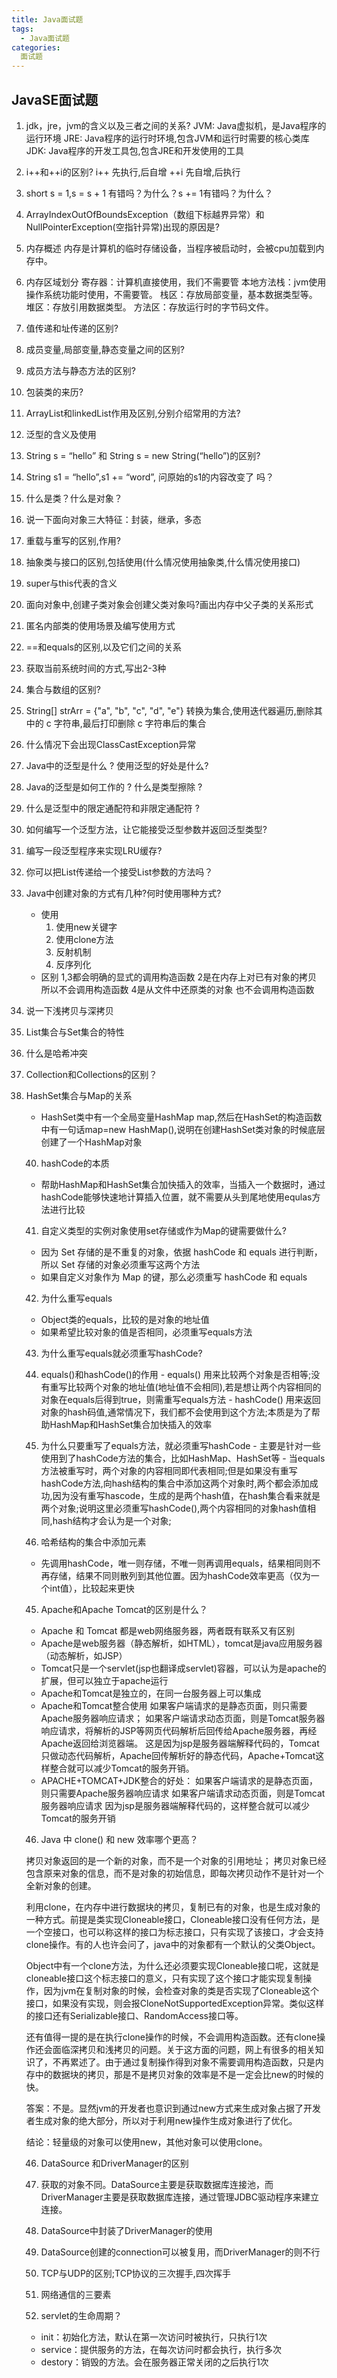 ```yaml
---
title: Java面试题
tags:
  - Java面试题
categories:
  面试题
---
```


## JavaSE面试题
1. jdk，jre，jvm的含义以及三者之间的关系?
  JVM: Java虚拟机，是Java程序的运行环境
  JRE: Java程序的运行时环境,包含JVM和运行时需要的核心类库
  JDK: Java程序的开发工具包,包含JRE和开发使用的工具
2. i++和++i的区别?
  i++ 先执行,后自增
  ++i 先自增,后执行
3. short s = 1,s = s + 1 有错吗？为什么？s += 1有错吗？为什么？

4. ArrayIndexOutOfBoundsException（数组下标越界异常）和NullPointerException(空指针异常)出现的原因是?

5. 内存概述
  内存是计算机的临时存储设备，当程序被启动时，会被cpu加载到内存中。
6. 内存区域划分
  寄存器：计算机直接使用，我们不需要管
  本地方法栈：jvm使用操作系统功能时使用，不需要管。
  栈区：存放局部变量，基本数据类型等。
    堆区：存放引用数据类型。
  方法区：存放运行时的字节码文件。
7. 值传递和址传递的区别?

8. 成员变量,局部变量,静态变量之间的区别?

9. 成员方法与静态方法的区别?

10. 包装类的来历?

11. ArrayList和linkedList作用及区别,分别介绍常用的方法?

12. 泛型的含义及使用

13. String s = “hello” 和 String s = new String(“hello”)的区别?

14. String s1 = “hello”,s1 += “word”, 问原始的s1的内容改变了 吗？

15. 什么是类？什么是对象？

16. 说一下面向对象三大特征：封装，继承，多态

17. 重载与重写的区别,作用?

18. 抽象类与接口的区别,包括使用(什么情况使用抽象类,什么情况使用接口)

19. super与this代表的含义

20. 面向对象中,创建子类对象会创建父类对象吗?画出内存中父子类的关系形式

21. 匿名内部类的使用场景及编写使用方式

22. ==和equals的区别,以及它们之间的关系

22. 获取当前系统时间的方式,写出2-3种

23. 集合与数组的区别?

24. String[] strArr = {"a", "b", "c", "d", "e"} 转换为集合,使用迭代器遍历,删除其中的 c 字符串,最后打印删除 c 字符串后的集合

25. 什么情况下会出现ClassCastException异常

26. Java中的泛型是什么 ? 使用泛型的好处是什么?

27. Java的泛型是如何工作的 ? 什么是类型擦除 ?

28. 什么是泛型中的限定通配符和非限定通配符 ?

30. 如何编写一个泛型方法，让它能接受泛型参数并返回泛型类型?

32. 编写一段泛型程序来实现LRU缓存?

33. 你可以把List<String>传递给一个接受List<Object>参数的方法吗？

34. Java中创建对象的方式有几种?何时使用哪种方式?
    - 使用
      1. 使用new关键字
      2. 使用clone方法
      3. 反射机制
      4. 反序列化
    - 区别
        1,3都会明确的显式的调用构造函数
        2是在内存上对已有对象的拷贝 所以不会调用构造函数
        4是从文件中还原类的对象 也不会调用构造函数
    
35. 说一下浅拷贝与深拷贝

36. List集合与Set集合的特性

37. 什么是哈希冲突

38. Collection和Collections的区别？

39. HashSet集合与Map的关系
  - HashSet类中有一个全局变量HashMap map,然后在HashSet的构造函数中有一句话map=new HashMap(),说明在创建HashSet类对象的时候底层创建了一个HashMap对象

40. hashCode的本质
  - 帮助HashMap和HashSet集合加快插入的效率，当插入一个数据时，通过hashCode能够快速地计算插入位置，就不需要从头到尾地使用equlas方法进行比较

41. 自定义类型的实例对象使用set存储或作为Map的键需要做什么?
  - 因为 Set 存储的是不重复的对象，依据 hashCode 和 equals 进行判断，所以 Set 存储的对象必须重写这两个方法
  - 如果自定义对象作为 Map 的键，那么必须重写 hashCode 和 equals

42. 为什么重写equals
  - Object类的equals，比较的是对象的地址值
  - 如果希望比较对象的值是否相同，必须重写equals方法

43. 为什么重写equals就必须重写hashCode?
  1. equals()和hashCode()的作用
    - equals()  用来比较两个对象是否相等;没有重写比较两个对象的地址值(地址值不会相同),若是想让两个内容相同的对象在equals后得到true，则需重写equals方法
    - hashCode()  用来返回对象的hash码值,通常情况下，我们都不会使用到这个方法;本质是为了帮助HashMap和HashSet集合加快插入的效率
  2. 为什么只要重写了equals方法，就必须重写hashCode
    - 主要是针对一些使用到了hashCode方法的集合，比如HashMap、HashSet等
    - 当equals方法被重写时，两个对象的内容相同即代表相同;但是如果没有重写hashCode方法,向hash结构的集合中添加这两个对象时,两个都会添加成功,因为没有重写hascode，生成的是两个hash值，在hash集合看来就是两个对象;说明这里必须重写hashCode(),两个内容相同的对象hash值相同,hash结构才会认为是一个对象;

44. 哈希结构的集合中添加元素
  - 先调用hashCode，唯一则存储，不唯一则再调用equals，结果相同则不再存储，结果不同则散列到其他位置。因为hashCode效率更高（仅为一个int值），比较起来更快

45. Apache和Apache Tomcat的区别是什么？
  - Apache 和 Tomcat 都是web网络服务器，两者既有联系又有区别
  - Apache是web服务器（静态解析，如HTML），tomcat是java应用服务器（动态解析，如JSP）
  - Tomcat只是一个servlet(jsp也翻译成servlet)容器，可以认为是apache的扩展，但可以独立于apache运行
  - Apache和Tomcat是独立的，在同一台服务器上可以集成
  - Apache和Tomcat整合使用
      如果客户端请求的是静态页面，则只需要Apache服务器响应请求；
      如果客户端请求动态页面，则是Tomcat服务器响应请求，将解析的JSP等网页代码解析后回传给Apache服务器，再经Apache返回给浏览器端。
      这是因为jsp是服务器端解释代码的，Tomcat只做动态代码解析，Apache回传解析好的静态代码，Apache+Tomcat这样整合就可以减少Tomcat的服务开销。
  - APACHE+TOMCAT+JDK整合的好处：
      如果客户端请求的是静态页面，则只需要Apache服务器响应请求 如果客户端请求动态页面，则是Tomcat服务器响应请求
      因为jsp是服务器端解释代码的，这样整合就可以减少Tomcat的服务开销

46. Java 中 clone() 和 new 效率哪个更高？

拷贝对象返回的是一个新的对象，而不是一个对象的引用地址；
拷贝对象已经包含原来对象的信息，而不是对象的初始信息，即每次拷贝动作不是针对一个全新对象的创建。

利用clone，在内存中进行数据块的拷贝，复制已有的对象，也是生成对象的一种方式。前提是类实现Cloneable接口，Cloneable接口没有任何方法，是一个空接口，也可以称这样的接口为标志接口，只有实现了该接口，才会支持clone操作。有的人也许会问了，java中的对象都有一个默认的父类Object。

Object中有一个clone方法，为什么还必须要实现Cloneable接口呢，这就是cloneable接口这个标志接口的意义，只有实现了这个接口才能实现复制操作，因为jvm在复制对象的时候，会检查对象的类是否实现了Cloneable这个接口，如果没有实现，则会报CloneNotSupportedException异常。类似这样的接口还有Serializable接口、RandomAccess接口等。

还有值得一提的是在执行clone操作的时候，不会调用构造函数。还有clone操作还会面临深拷贝和浅拷贝的问题。关于这方面的问题，网上有很多的相关知识了，不再累述了。由于通过复制操作得到对象不需要调用构造函数，只是内存中的数据块的拷贝，那是不是拷贝对象的效率是不是一定会比new的时候的快。

答案：不是。显然jvm的开发者也意识到通过new方式来生成对象占据了开发者生成对象的绝大部分，所以对于利用new操作生成对象进行了优化。

结论：轻量级的对象可以使用new，其他对象可以使用clone。


46. DataSource 和DriverManager的区别
  1. 获取的对象不同。DataSource主要是获取数据库连接池，而DriverManager主要是获取数据库连接，通过管理JDBC驱动程序来建立连接。
  2. DataSource中封装了DriverManager的使用
  3. DataSource创建的connection可以被复用，而DriverManager的则不行

47. TCP与UDP的区别;TCP协议的三次握手,四次挥手

48. 网络通信的三要素

49. servlet的生命周期？
  - init：初始化方法，默认在第一次访问时被执行，只执行1次
  - service：提供服务的方法，在每次访问时都会执行，执行多次
  - destory：销毁的方法。会在服务器正常关闭的之后执行1次